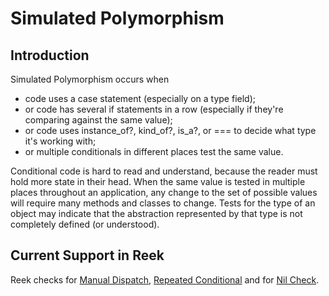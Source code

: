 # Simulated Polymorphism

## Introduction

Simulated Polymorphism occurs when

* code uses a case statement (especially on a type field);
* or code has several if statements in a row (especially if they're comparing against the same value);
* or code uses instance_of?, kind_of?, is_a?, or === to decide what type it's working with;
* or multiple conditionals in different places test the same value.

Conditional code is hard to read and understand, because the reader must hold more state in their head. When the same value is tested in multiple places throughout an application, any change to the set of possible values will require many methods and classes to change. Tests for the type of an object may indicate that the abstraction represented by that type is not completely defined (or understood).

## Current Support in Reek

Reek checks for [Manual Dispatch](Manual-Dispatch.md), [Repeated Conditional](Repeated-Conditional.md)  and for [Nil Check](Nil-Check.md).
